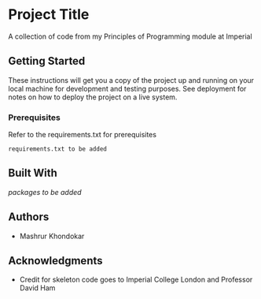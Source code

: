 # Project Title

A collection of code from my Principles of Programming module at Imperial

## Getting Started

These instructions will get you a copy of the project up and running on your local machine for development and testing purposes. See deployment for notes on how to deploy the project on a live system.

### Prerequisites

Refer to the requirements.txt for prerequisites

```
requirements.txt to be added
```

## Built With

*packages to be added*

## Authors

* Mashrur Khondokar

## Acknowledgments

* Credit for skeleton code goes to Imperial College London and Professor David Ham
